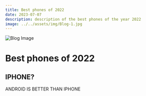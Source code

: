 ```yaml
---
title: Best phones of 2022
date: 2023-07-07
description: description of the best phones of the year 2022
image: ../../assets/img/Blog-1.jpg
---
```



<img src="../../assets/img/Blog-1.jpg" class="rounded-lg w-full" alt="Blog Image" />

# Best phones of 2022

## IPHONE?

ANDROID IS BETTER THAN IPHONE

